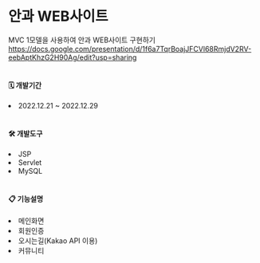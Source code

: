 # 안과 WEB사이트

MVC 1모델을 사용하여 안과 WEB사이트 구현하기<br>
https://docs.google.com/presentation/d/1f6a7TqrBoajJFCVl68RmjdV2RV-eebAptKhzG2H90Ag/edit?usp=sharing<br>
<br>

<H4>🗓️ 개발기간</H4>
<li>2022.12.21 ~ 2022.12.29</li>
<br>

<H4>🛠️ 개발도구</H4>
<li>JSP</li>
<li>Servlet</li>
<li>MySQL</li>
<br>

<H4>📋 기능설명</H4>
<li>메인화면</li>
<li>회원인증</li>
<li>오시는길(Kakao API 이용)</li>
<li>커뮤니티</li>
